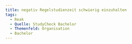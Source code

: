 ```yaml
---
title: negativ Regelstudienzeit schwierig einzuhalten
tags:
  - Reak
  - Quelle: StudyCheck Bachelor
  - Themenfeld: Organisation
  - Bachelor
---
```


